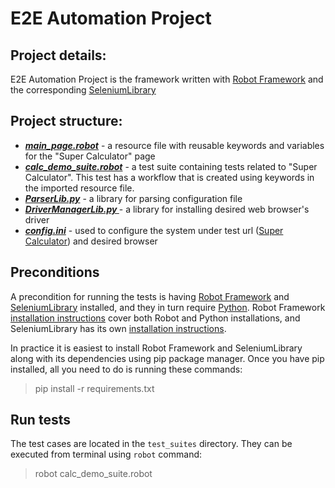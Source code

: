 # E2E Automation Project
## Project details:
E2E Automation Project is the framework written with [Robot Framework](https://robotframework.org/) and the corresponding [SeleniumLibrary](SeleniumLibrary/)
## Project structure:
- ***[main_page.robot](https://github.com/skvmane/limehome-demo/blob/master/pages/main_page.robot)*** - a resource file with reusable keywords and variables for the "Super Calculator" page
- ***[calc_demo_suite.robot](https://github.com/skvmane/limehome-demo/blob/master/test_suites/calc_demo_suite.robot)*** - a test suite containing tests related to "Super Calculator". This test has a workflow that is created using keywords in the imported resource file.
- ***[ParserLib.py](https://github.com/skvmane/limehome-demo/blob/master/utils/ParserLib.py)*** - a library for parsing configuration file
- ***[DriverManagerLib.py ](https://github.com/skvmane/limehome-demo/blob/master/utils/DriverManagerLib.py)*** - a library for installing desired web browser's driver
- ***[config.ini](https://github.com/skvmane/limehome-demo/blob/master/resources/config.ini)*** - used to configure the system under test url ([Super Calculator](http://juliemr.github.io/protractor-demo/)) and desired browser
## Preconditions
A precondition for running the tests is having [Robot Framework](https://robotframework.org/) and [SeleniumLibrary](SeleniumLibrary/) installed, and they in turn require [Python](https://www.python.org/). Robot Framework [installation instructions](https://github.com/robotframework/robotframework/blob/master/INSTALL.rst) cover both Robot and Python installations, and SeleniumLibrary has its own [installation instructions](https://github.com/robotframework/SeleniumLibrary#installation).

In practice it is easiest to install Robot Framework and SeleniumLibrary along with its dependencies using pip package manager. Once you have pip installed, all you need to do is running these commands:
>pip install -r requirements.txt
## Run tests
The test cases are located in the `test_suites` directory. They can be executed from terminal using `robot` command:
>robot calc_demo_suite.robot
